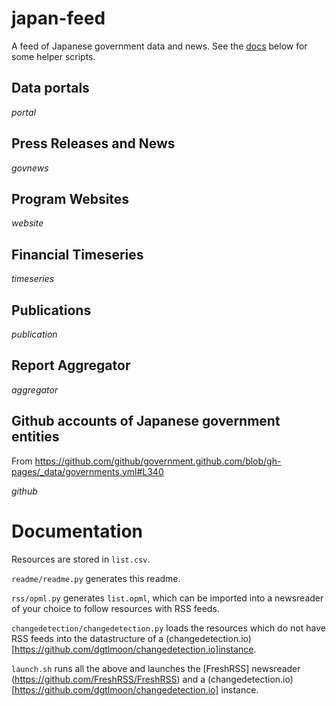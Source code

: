 # japan-feed

A feed of Japanese government data and news. See the [docs](#documentation) below for some helper scripts.

## Data portals

$portal$
## Press Releases and News

$govnews$
## Program Websites

$website$
## Financial Timeseries

$timeseries$
## Publications

$publication$
## Report Aggregator

$aggregator$
## Github accounts of Japanese government entities
From https://github.com/github/government.github.com/blob/gh-pages/_data/governments.yml#L340

$github$

# Documentation

Resources are stored in `list.csv`. 

`readme/readme.py` generates this readme. 

`rss/opml.py` generates `list.opml`, which can be imported into a newsreader of your choice to follow resources with RSS feeds.

`changedetection/changedetection.py` loads the resources which do not have RSS feeds into the datastructure of a (changedetection.io)[https://github.com/dgtlmoon/changedetection.io]instance.

 `launch.sh` runs all the above and launches the [FreshRSS] newsreader (https://github.com/FreshRSS/FreshRSS) and a (changedetection.io)[https://github.com/dgtlmoon/changedetection.io] instance.

<!-- - TODO:
- 1- Automate loading of rss feeds into fresh rss https://github.com/FreshRSS/FreshRSS/blob/edge/cli/README.md
- 3- Switch change-detector to docker version 
- 4- Launch change-detector and freshrss simultaneously with docker compose
- 5- Split the sites between those with an rss feed and those without. For those without, generate rss feed with change-detector. Then load all into freshrss. 
-->